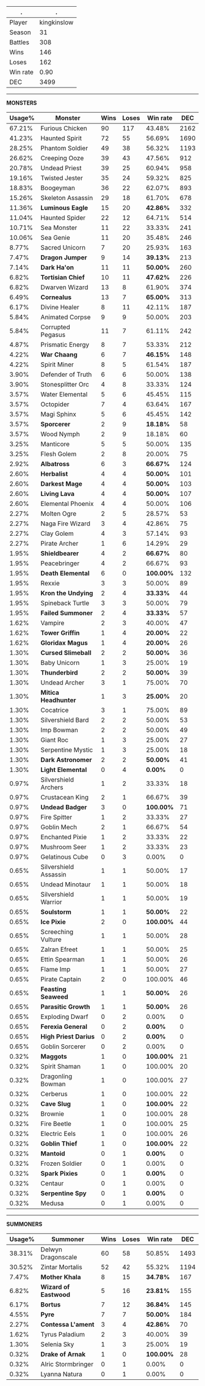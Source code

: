 .|.
|-|-
Player|kingkinslow
Season|31
Battles|308
Wins|146
Loses|162
Win rate|0.90
DEC|3499

---
**MONSTERS**

Usage%|Monster|Wins|Loses|Win rate|DEC|
-|-|-|-|-|-|
67.21%|Furious Chicken|90|117|43.48%|2162|
41.23%|Haunted Spirit|72|55|56.69%|1690|
28.25%|Phantom Soldier|49|38|56.32%|1193|
26.62%|Creeping Ooze|39|43|47.56%|912|
20.78%|Undead Priest|39|25|60.94%|958|
19.16%|Twisted Jester|35|24|59.32%|825|
18.83%|Boogeyman|36|22|62.07%|893|
15.26%|Skeleton Assassin|29|18|61.70%|678|
11.36%|**Luminous Eagle**|15|20|**42.86%**|332|
11.04%|Haunted Spider|22|12|64.71%|514|
10.71%|Sea Monster|11|22|33.33%|241|
10.06%|Sea Genie|11|20|35.48%|246|
8.77%|Sacred Unicorn|7|20|25.93%|163|
7.47%|**Dragon Jumper**|9|14|**39.13%**|213|
7.14%|**Dark Ha'on**|11|11|**50.00%**|260|
6.82%|**Tortisian Chief**|10|11|**47.62%**|226|
6.82%|Dwarven Wizard|13|8|61.90%|374|
6.49%|**Cornealus**|13|7|**65.00%**|313|
6.17%|Divine Healer|8|11|42.11%|187|
5.84%|Animated Corpse|9|9|50.00%|203|
5.84%|Corrupted Pegasus|11|7|61.11%|242|
4.87%|Prismatic Energy|8|7|53.33%|212|
4.22%|**War Chaang**|6|7|**46.15%**|148|
4.22%|Spirit Miner|8|5|61.54%|187|
3.90%|Defender of Truth|6|6|50.00%|138|
3.90%|Stonesplitter Orc|4|8|33.33%|124|
3.57%|Water Elemental|5|6|45.45%|115|
3.57%|Octopider|7|4|63.64%|167|
3.57%|Magi Sphinx|5|6|45.45%|142|
3.57%|**Sporcerer**|2|9|**18.18%**|58|
3.57%|Wood Nymph|2|9|18.18%|60|
3.25%|Manticore|5|5|50.00%|135|
3.25%|Flesh Golem|2|8|20.00%|75|
2.92%|**Albatross**|6|3|**66.67%**|124|
2.60%|**Herbalist**|4|4|**50.00%**|101|
2.60%|**Darkest Mage**|4|4|**50.00%**|103|
2.60%|**Living Lava**|4|4|**50.00%**|107|
2.60%|Elemental Phoenix|4|4|50.00%|106|
2.27%|Molten Ogre|2|5|28.57%|53|
2.27%|Naga Fire Wizard|3|4|42.86%|75|
2.27%|Clay Golem|4|3|57.14%|93|
2.27%|Pirate Archer|1|6|14.29%|29|
1.95%|**Shieldbearer**|4|2|**66.67%**|80|
1.95%|Peacebringer|4|2|66.67%|93|
1.95%|**Death Elemental**|6|0|**100.00%**|132|
1.95%|Rexxie|3|3|50.00%|89|
1.95%|**Kron the Undying**|2|4|**33.33%**|44|
1.95%|Spineback Turtle|3|3|50.00%|79|
1.95%|**Failed Summoner**|2|4|**33.33%**|57|
1.62%|Vampire|2|3|40.00%|47|
1.62%|**Tower Griffin**|1|4|**20.00%**|22|
1.62%|**Gloridax Magus**|1|4|**20.00%**|26|
1.30%|**Cursed Slimeball**|2|2|**50.00%**|36|
1.30%|Baby Unicorn|1|3|25.00%|19|
1.30%|**Thunderbird**|2|2|**50.00%**|39|
1.30%|Undead Archer|3|1|75.00%|70|
1.30%|**Mitica Headhunter**|1|3|**25.00%**|20|
1.30%|Cocatrice|3|1|75.00%|89|
1.30%|Silvershield Bard|2|2|50.00%|53|
1.30%|Imp Bowman|2|2|50.00%|49|
1.30%|Giant Roc|1|3|25.00%|27|
1.30%|Serpentine Mystic|1|3|25.00%|18|
1.30%|**Dark Astronomer**|2|2|**50.00%**|41|
1.30%|**Light Elemental**|0|4|**0.00%**|0|
0.97%|Silvershield Archers|1|2|33.33%|18|
0.97%|Crustacean King|2|1|66.67%|39|
0.97%|**Undead Badger**|3|0|**100.00%**|71|
0.97%|Fire Spitter|1|2|33.33%|27|
0.97%|Goblin Mech|2|1|66.67%|54|
0.97%|Enchanted Pixie|1|2|33.33%|22|
0.97%|Mushroom Seer|1|2|33.33%|23|
0.97%|Gelatinous Cube|0|3|0.00%|0|
0.65%|Silvershield Assassin|1|1|50.00%|17|
0.65%|Undead Minotaur|1|1|50.00%|18|
0.65%|Silvershield Warrior|1|1|50.00%|19|
0.65%|**Soulstorm**|1|1|**50.00%**|22|
0.65%|**Ice Pixie**|2|0|**100.00%**|44|
0.65%|Screeching Vulture|1|1|50.00%|28|
0.65%|Zalran Efreet|1|1|50.00%|25|
0.65%|Ettin Spearman|1|1|50.00%|26|
0.65%|Flame Imp|1|1|50.00%|27|
0.65%|Pirate Captain|2|0|100.00%|46|
0.65%|**Feasting Seaweed**|1|1|**50.00%**|26|
0.65%|**Parasitic Growth**|1|1|**50.00%**|26|
0.65%|Exploding Dwarf|0|2|0.00%|0|
0.65%|**Ferexia General**|0|2|**0.00%**|0|
0.65%|**High Priest Darius**|0|2|**0.00%**|0|
0.65%|Goblin Sorcerer|0|2|0.00%|0|
0.32%|**Maggots**|1|0|**100.00%**|21|
0.32%|Spirit Shaman|1|0|100.00%|20|
0.32%|Dragonling Bowman|1|0|100.00%|27|
0.32%|Cerberus|1|0|100.00%|22|
0.32%|**Cave Slug**|1|0|**100.00%**|22|
0.32%|Brownie|1|0|100.00%|28|
0.32%|Fire Beetle|1|0|100.00%|25|
0.32%|Electric Eels|1|0|100.00%|26|
0.32%|**Goblin Thief**|1|0|**100.00%**|22|
0.32%|**Mantoid**|0|1|**0.00%**|0|
0.32%|Frozen Soldier|0|1|0.00%|0|
0.32%|**Spark Pixies**|0|1|**0.00%**|0|
0.32%|Centaur|0|1|0.00%|0|
0.32%|**Serpentine Spy**|0|1|**0.00%**|0|
0.32%|Medusa|0|1|0.00%|0|

---
**SUMMONERS**

Usage%|Summoner|Wins|Loses|Win rate|DEC|
-|-|-|-|-|-|
38.31%|Delwyn Dragonscale|60|58|50.85%|1493|
30.52%|Zintar Mortalis|52|42|55.32%|1194|
7.47%|**Mother Khala**|8|15|**34.78%**|167|
6.82%|**Wizard of Eastwood**|5|16|**23.81%**|155|
6.17%|**Bortus**|7|12|**36.84%**|145|
4.55%|**Pyre**|7|7|**50.00%**|184|
2.27%|**Contessa L'ament**|3|4|**42.86%**|70|
1.62%|Tyrus Paladium|2|3|40.00%|39|
1.30%|Selenia Sky|1|3|25.00%|19|
0.32%|**Drake of Arnak**|1|0|**100.00%**|28|
0.32%|Alric Stormbringer|0|1|0.00%|0|
0.32%|Lyanna Natura|0|1|0.00%|0|
